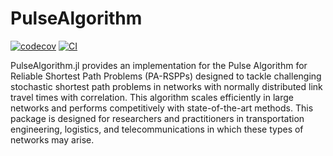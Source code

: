# PulseAlgorithm
[![codecov](https://codecov.io/github/EstebanLeiva/PulseAlgorithm.jl/graph/badge.svg?token=V25KESN1GB)](https://codecov.io/github/EstebanLeiva/PulseAlgorithm.jl)
[![CI](https://github.com/EstebanLeiva/PulseAlgorithm.jl/actions/workflows/CI.yml/badge.svg)](https://github.com/EstebanLeiva/PulseAlgorithm.jl/actions/workflows/CI.yml)

PulseAlgorithm.jl provides an implementation for the Pulse Algorithm for Reliable Shortest Path Problems (PA-RSPPs) designed to tackle challenging stochastic shortest path problems in networks with normally distributed link travel times with correlation. This algorithm scales efficiently in large networks and performs competitively with state-of-the-art methods. This package is designed for researchers and practitioners in transportation engineering, logistics, and telecommunications in which these types of networks may arise. 
